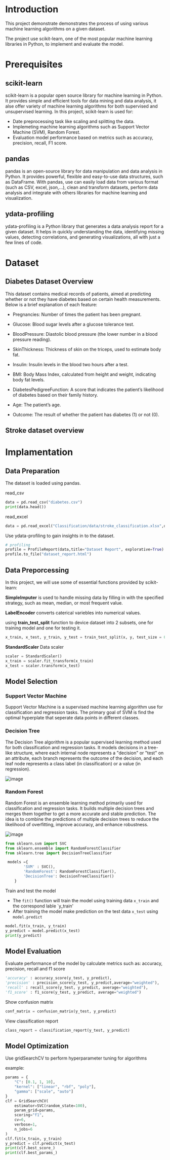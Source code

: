 # Introduction

This project demonstrate demonstrates the process of using various machine learning algorithms on a given dataset.

The project use scikit-learn, one of the most popular machine learning libraries in Python, to implement and evaluate the model.

# Prerequisites
## scikit-learn
scikit-learn is a popular open source library for machine learning in Python. It provides simple and efficient tools for data mining and data analysis, it alse offer variety of machine learning algorithms for both supervised and unsupervised learning. In this project, scikit-learn is used for:
- Date preprocessing task like scaling and splitting the data.
- Implemeting machine learning algorithms such as Support Vector Machine (SVM), Random Forest.
- Evaluation model performance based on metrics such as accuracy, precision, recall, F1 score.

## pandas
pandas is an open-source library for data manipulation and data analysis in Python. It provides powerful, flexible and easy-to-use data structures, such as DataFrame. With pandas, use can easily load data from various format (such as CSV, excel, json,...), clean and transform datasets, perform data analysis and integrate with others libraries for machine learning and visualization.

## ydata-profiling
ydata-profiling is a Python library that generates a data analysis report for a given dataset. It helps in quickly understanding the data, identifying missing values, detecting correlations, and generating visualizations, all with just a few lines of code.

# Dataset

## Diabetes Dataset Overview
This dataset contains medical records of patients, aimed at predicting whether or not they have diabetes based on certain health measurements. Below is a brief explanation of each feature:

- Pregnancies: Number of times the patient has been pregnant.

- Glucose: Blood sugar levels after a glucose tolerance test.

- BloodPressure: Diastolic blood pressure (the lower number in a blood pressure reading).

- SkinThickness: Thickness of skin on the triceps, used to estimate body fat.

- Insulin: Insulin levels in the blood two hours after a test.

- BMI: Body Mass Index, calculated from height and weight, indicating body fat levels.

- DiabetesPedigreeFunction: A score that indicates the patient’s likelihood of diabetes based on their family history.

- Age: The patient’s age.

- Outcome: The result of whether the patient has diabetes (1) or not (0).

## Stroke dataset overview

# Implamentation
## Data Preparation
The dataset is loaded using pandas.

read_csv
```python
data = pd.read_csv("diabetes.csv")
print(data.head())
```

read_excel
```python
data = pd.read_excel("Classification/data/stroke_classification.xlsx",dtype=str)
```

Use ydata-profiling to gain insights in to the dataset.

```python
# profiling
profile = ProfileReport(data,title="Dataset Report", explorative=True)
profile.to_file("dataset_report.html")

```
## Data Preporcessing

In this project, we will use some of essential functions provided by scikit-learn:

**SimpleImputer** is used to handle missing data by filling in with the specified strategy, such as mean, median, or most frequent value.

**LabelEncoder** converts caterical variebles into numerical values.



using **train_test_split** function to device dataset into 2 subsets, one for training model and one for testing it.

```python
x_train, x_test, y_train, y_test = train_test_split(x, y, test_size = 0.2, random_state = 42)
```
**StandardScaler** 
Data scaler
```python
scaler = StandardScaler()
x_train = scaler.fit_transform(x_train)
x_test = scaler.transform(x_test)
```
## Model Selection
### Support Vector Machine
Support Vector Machine is a supervised machine learning algorithm use for classification and regression tasks. The primary goal of SVM is find the optimal hyperplate that seperate data points in different classes.

### Decision Tree
The Decision Tree algorithm is a popular supervised learning method used for both classification and regression tasks. It models decisions in a tree-like structure, where each internal node represents a "decision" or "test" on an attribute, each branch represents the outcome of the decision, and each leaf node represents a class label (in classification) or a value (in regression).

![image](/Machine%20Learning/Classification/img/decision_tree.png)

### Random Forest
Random Forest is an ensemble learning method primarily used for classification and regression tasks. It builds multiple decision trees and merges them together to get a more accurate and stable prediction. The idea is to combine the predictions of multiple decision trees to reduce the likelihood of overfitting, improve accuracy, and enhance robustness.

![image](/Machine%20Learning/Classification/img/random_forest.jpg)

```python
from sklearn.svm import SVC
from sklearn.ensemble import RandomForestClassifier
from sklearn.tree import DecisionTreeClassifier

 models ={
        'SVM' : SVC(),
        'RandomForest': RandomForestClassifier(),
        'DecisionTree': DecisionTreeClassifier()
    }
```

Train and test the model
- The `fit()` function will train the model using training data `x_train` and the correspond lable `y_train'
- After training the model make prediction on the test data `x_test` using `model.predict`


```python
model.fit(x_train, y_train)
y_predict = model.predict(x_test)
print(y_predict)
```
## Model Evaluation

Evaluate performance of the model by calculate metrics such as: accuracy, precision, recall and f1 score

```python
'accuracy' : accuracy_score(y_test, y_predict),
'precision' : precision_score(y_test, y_predict,average="weighted"),
'recall' : recall_score(y_test, y_predict, average="weighted"),
'f1_score' : f1_score(y_test, y_predict, average="weighted")
```
Show confusion matrix
```python
conf_matrix = confusion_matrix(y_test, y_predict)
```

View classification report
```python
class_report = classification_report(y_test, y_predict)
```

## Model Optimization
Use gridSearchCV to perform hyperparameter tuning for algorithms

example:
```python
params = {
    "C": [0.1, 1, 10],
    "kernel": ["linear", "rbf", "poly"],
    "gamma": ["scale", "auto"]
}
clf = GridSearchCV(
    estimator=SVC(random_state=100),
    param_grid=params,
    scoring="f1",
    cv=6,
    verbose=1,
    n_jobs=6
)
clf.fit(x_train, y_train)
y_predict = clf.predict(x_test)
print(clf.best_score_)
print(clf.best_params_)
```
